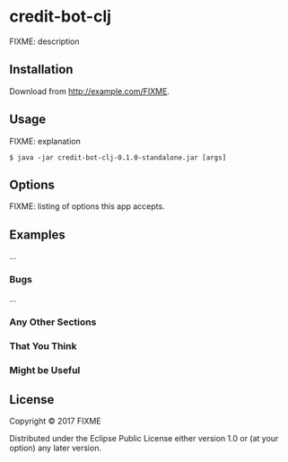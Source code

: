# credit-bot-clj

FIXME: description

## Installation

Download from http://example.com/FIXME.

## Usage

FIXME: explanation

    $ java -jar credit-bot-clj-0.1.0-standalone.jar [args]

## Options

FIXME: listing of options this app accepts.

## Examples

...

### Bugs

...

### Any Other Sections
### That You Think
### Might be Useful

## License

Copyright © 2017 FIXME

Distributed under the Eclipse Public License either version 1.0 or (at
your option) any later version.
